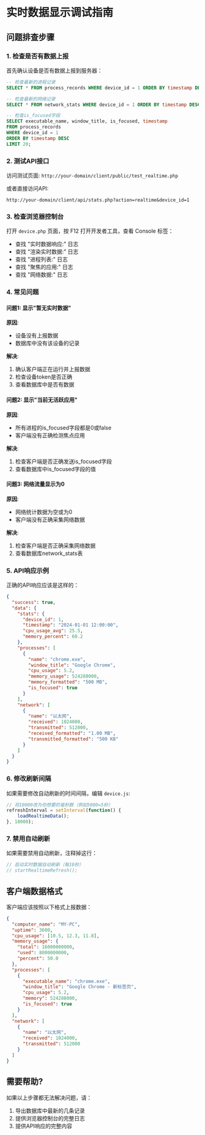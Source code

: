# 实时数据显示调试指南

## 问题排查步骤

### 1. 检查是否有数据上报

首先确认设备是否有数据上报到服务器：

```sql
-- 检查最新的进程记录
SELECT * FROM process_records WHERE device_id = 1 ORDER BY timestamp DESC LIMIT 10;

-- 检查最新的网络记录
SELECT * FROM network_stats WHERE device_id = 1 ORDER BY timestamp DESC LIMIT 10;

-- 检查is_focused字段
SELECT executable_name, window_title, is_focused, timestamp 
FROM process_records 
WHERE device_id = 1 
ORDER BY timestamp DESC 
LIMIT 20;
```

### 2. 测试API接口

访问测试页面: `http://your-domain/client/public/test_realtime.php`

或者直接访问API:
```
http://your-domain/client/api/stats.php?action=realtime&device_id=1
```

### 3. 检查浏览器控制台

打开 `device.php` 页面，按 F12 打开开发者工具，查看 Console 标签：

- 查找 "实时数据响应:" 日志
- 查找 "渲染实时数据:" 日志
- 查找 "进程列表:" 日志
- 查找 "聚焦的应用:" 日志
- 查找 "网络数据:" 日志

### 4. 常见问题

#### 问题1: 显示"暂无实时数据"

**原因**: 
- 设备没有上报数据
- 数据库中没有该设备的记录

**解决**:
1. 确认客户端正在运行并上报数据
2. 检查设备token是否正确
3. 查看数据库中是否有数据

#### 问题2: 显示"当前无活跃应用"

**原因**:
- 所有进程的is_focused字段都是0或false
- 客户端没有正确检测焦点应用

**解决**:
1. 检查客户端是否正确发送is_focused字段
2. 查看数据库中is_focused字段的值

#### 问题3: 网络流量显示为0

**原因**:
- 网络统计数据为空或为0
- 客户端没有正确采集网络数据

**解决**:
1. 检查客户端是否正确采集网络数据
2. 查看数据库network_stats表

### 5. API响应示例

正确的API响应应该是这样的：

```json
{
  "success": true,
  "data": {
    "stats": {
      "device_id": 1,
      "timestamp": "2024-01-01 12:00:00",
      "cpu_usage_avg": 25.5,
      "memory_percent": 60.2
    },
    "processes": [
      {
        "name": "chrome.exe",
        "window_title": "Google Chrome",
        "cpu_usage": 5.2,
        "memory_usage": 524288000,
        "memory_formatted": "500 MB",
        "is_focused": true
      }
    ],
    "network": [
      {
        "name": "以太网",
        "received": 1024000,
        "transmitted": 512000,
        "received_formatted": "1.00 MB",
        "transmitted_formatted": "500 KB"
      }
    ]
  }
}
```

### 6. 修改刷新间隔

如果需要修改自动刷新的时间间隔，编辑 `device.js`:

```javascript
// 将10000改为你想要的毫秒数（例如5000=5秒）
refreshInterval = setInterval(function() {
    loadRealtimeData();
}, 10000);
```

### 7. 禁用自动刷新

如果需要禁用自动刷新，注释掉这行：

```javascript
// 启动实时数据自动刷新（每10秒）
// startRealtimeRefresh();
```

## 客户端数据格式

客户端应该按照以下格式上报数据：

```json
{
  "computer_name": "MY-PC",
  "uptime": 3600,
  "cpu_usage": [10.5, 12.3, 11.8],
  "memory_usage": {
    "total": 16000000000,
    "used": 8000000000,
    "percent": 50.0
  },
  "processes": [
    {
      "executable_name": "chrome.exe",
      "window_title": "Google Chrome - 新标签页",
      "cpu_usage": 5.2,
      "memory": 524288000,
      "is_focused": true
    }
  ],
  "network": [
    {
      "name": "以太网",
      "received": 1024000,
      "transmitted": 512000
    }
  ]
}
```

## 需要帮助?

如果以上步骤都无法解决问题，请：

1. 导出数据库中最新的几条记录
2. 提供浏览器控制台的完整日志
3. 提供API响应的完整内容


